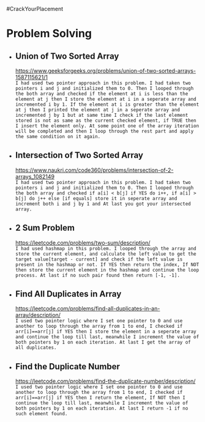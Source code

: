 #CrackYourPlacement

# Problem Solving

- ## Union of Two Sorted Array
    https://www.geeksforgeeks.org/problems/union-of-two-sorted-arrays-1587115621/1 \
    ```I had used two pointer approach in this problem. I had taken two pointers i and j and initialized them to 0. Then I looped through the both array and checked if the element at i is less than the element at j then I store the element at i in a seperate array and incremented i by 1. If the element at i is greater than the element at j then I printed the element at j in a seperate array and incremented j by 1 but at same time I check if the last element stored is not as same as the current checked element, if TRUE then I insert the element only. At some point one of the array iteration will be completed and then I loop through the rest part and apply the same condition on it again.```

- ## Intersection of Two Sorted Array
    https://www.naukri.com/code360/problems/intersection-of-2-arrays_1082149 \
    ```I had used two pointer approach in this problem. I had taken two pointers i and j and initialized them to 0. Then I looped through the both array and checked if a[i] < b[j] if YES do i++, if a[i] > b[j] do j++ else [if equals] store it in seperate array and increment both i and j by 1 and At last you got your intersected array.```

- ## 2 Sum Problem
    https://leetcode.com/problems/two-sum/description/ \
    ```I had used hashmap in this problem. I looped through the array and store the current element, and calculate the left value to get the target value[target - current] and check if the left value is present in the hashmap or not. If YES then return the index, If NOT then store the current element in the hashmap and continue the loop process. At last if no such pair found then return [-1, -1].```

- ## Find All Duplicates in Array
    https://leetcode.com/problems/find-all-duplicates-in-an-array/description/ \
    ```I used two pointer logic where I set one pointer to 0 and use another to loop through the array from 1 to end, I checked if arr[i]==arr[j] if YES then I store the element in a seperate array and continue the loop till last, meanwhile I increment the value of both pointers by 1 on each iteration. At last I get the array of all duplicates.```

- ## Find the Duplicate Number
    https://leetcode.com/problems/find-the-duplicate-number/description/ \
    ```I used two pointer logic where I set one pointer to 0 and use another to loop through the array from 1 to end, I checked if arr[i]==arr[j] if YES then I return the element, If NOT then I continue the loop till last, meanwhile I increment the value of both pointers by 1 on each iteration. At last I return -1 if no such element found.```